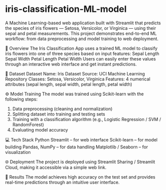 # iris-classification-ML-model
A Machine Learning-based web application built with Streamlit that predicts the species of iris flowers — Setosa, Versicolor, or Virginica — using their sepal and petal measurements.
This project demonstrates end-to-end ML workflow: from data preprocessing and model training to web deployment.

🚀 Overview
The Iris Classification App uses a trained ML model to classify iris flowers into one of three species based on input features:
Sepal Length
Sepal Width
Petal Length
Petal Width
Users can easily enter these values through an interactive web interface and get instant predictions.

🧠 Dataset
Dataset Name: Iris Dataset
Source: UCI Machine Learning Repository
Classes: Setosa, Versicolor, Virginica
Features: 4 numerical attributes (sepal length, sepal width, petal length, petal width)

⚙️ Model Training
The model was trained using Scikit-learn with the following steps:
1. Data preprocessing (cleaning and normalization)
2. Splitting dataset into training and testing sets
3. Training with a classification algorithm (e.g., Logistic Regression / SVM / RandomForest)
4. Evaluating model accuracy

💻 Tech Stack
Python
Streamlit – for web interface
Scikit-learn – for model building
Pandas, NumPy – for data handling
Matplotlib / Seaborn – for visualization

🌐 Deployment
The project is deployed using Streamlit Sharing / Streamlit Cloud, making it accessible via a simple web link.


🎯 Results
The model achieves high accuracy on the test set and provides real-time predictions through an intuitive user interface.
